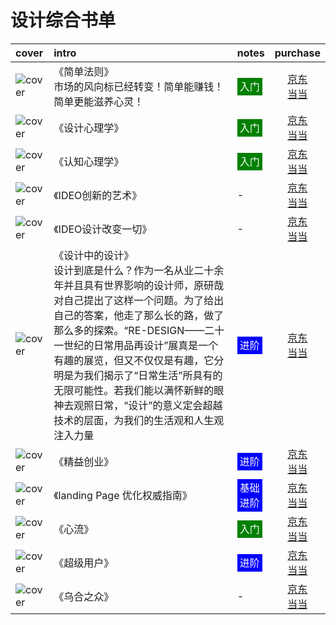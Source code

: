 # 设计综合书单

|cover|intro|notes|purchase|
|:--|:--|:--|:--:|
|![cover](https://guidelines.cc/assets/imgs/s2595180.jpg)|《简单法则》 <br />市场的风向标已经转变！简单能赚钱！简单更能滋养心灵！ | <span style="background:green;color:white;padding:4px;">入门</span> |[京东](https://search.jd.com/Search?keyword=简单法则&enc=utf-8)<br />[当当](http://search.dangdang.com/?key=简单法则) |
|![cover](https://guidelines.cc/assets/imgs/s29343710.jpg)| 《设计心理学》| <span style="background:green;color:white;padding:4px;">入门</span> |[京东](https://search.jd.com/Search?keyword=设计心理学&enc=utf-8)<br />[当当](http://search.dangdang.com/?key=设计心理学) |
|![cover](https://guidelines.cc/assets/imgs/s7059106.jpg)| 《认知心理学》 | <span style="background:green;color:white;padding:4px;">入门</span> |[京东](https://search.jd.com/Search?keyword=认知心理学&enc=utf-8)<br />[当当](http://search.dangdang.com/?key=认知心理学) |
|![cover](https://guidelines.cc/assets/imgs/s4219267.jpg)| 《IDEO创新的艺术》 | - |[京东](https://search.jd.com/Search?keyword=IDEO创新的艺术&enc=utf-8)<br />[当当](http://search.dangdang.com/?key=IDEO创新的艺术) |
|![cover](https://guidelines.cc/assets/imgs/s6514475.jpg)| 《IDEO设计改变一切》 | - |[京东](https://search.jd.com/Search?keyword=IDEO设计改变一切&enc=utf-8)<br />[当当](http://search.dangdang.com/?key=IDEO设计改变一切) |
|![cover](https://guidelines.cc/assets/imgs/s2165932.jpg)| 《设计中的设计》<br /> 设计到底是什么？作为一名从业二十余年并且具有世界影响的设计师，原研哉对自己提出了这样一个问题。为了给出自己的答案，他走了那么长的路，做了那么多的探索。“RE-DESIGN——二十一世纪的日常用品再设计”展真是一个有趣的展览，但又不仅仅是有趣，它分明是为我们揭示了“日常生活”所具有的无限可能性。若我们能以满怀新鲜的眼神去观照日常，“设计”的意义定会超越技术的层面，为我们的生活观和人生观注入力量| <span style="background:blue;color:white;padding:4px;">进阶</span> |[京东](https://search.jd.com/Search?keyword=设计中的设计&enc=utf-8)<br />[当当](http://search.dangdang.com/?key=设计中的设计) |
|![cover](https://guidelines.cc/assets/imgs/s11137256.jpg)| 《精益创业》 | <span style="background:blue;color:white;padding:4px;">进阶</span> |[京东](https://search.jd.com/Search?keyword=精益创业&enc=utf-8)<br />[当当](http://search.dangdang.com/?key=精益创业) |
|![cover](https://guidelines.cc/assets/imgs/s3906878.jpg)| 《landing Page 优化权威指南》 | <span style="background:blue;color:white;padding:4px;">基础</span><br ><span style="background:blue;color:white;padding:4px;">进阶</span>|[京东](https://search.jd.com/Search?keyword=landing%20Page%20优化权威指南&enc=utf-8)<br />[当当](http://search.dangdang.com/?key=landing%20Page%20优化权威指南) |
|![cover](https://guidelines.cc/assets/imgs/s29595585.jpg)| 《心流》 | <span style="background:green;color:white;padding:4px;">入门</span> |[京东](https://search.jd.com/Search?keyword=心流&enc=utf-8)<br />[当当](http://search.dangdang.com/?key=心流) |
|![cover](https://guidelines.cc/assets/imgs/s29535393.jpg)| 《超级用户》 | <span style="background:blue;color:white;padding:4px;">进阶</span> |[京东](https://search.jd.com/Search?keyword=超级用户&enc=utf-8)<br />[当当](http://search.dangdang.com/?key=超级用户) |
|![cover](https://guidelines.cc/assets/imgs/s1988393.jpg)| 《乌合之众》 | - |[京东](https://search.jd.com/Search?keyword=乌合之众&enc=utf-8)<br />[当当](http://search.dangdang.com/?key=乌合之众) |